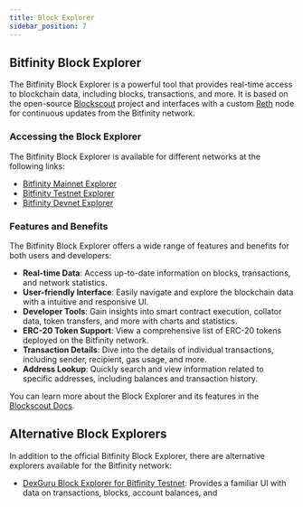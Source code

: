 ```yaml
---
title: Block Explorer
sidebar_position: 7
---
```


## Bitfinity Block Explorer

The Bitfinity Block Explorer is a powerful tool that provides real-time access to blockchain data, including blocks, transactions, and more. It is based on the open-source [Blockscout](https://github.com/blockscout/blockscout) project and interfaces with a custom [Reth](https://github.com/paradigmxyz/reth) node for continuous updates from the Bitfinity network.

### Accessing the Block Explorer

The Bitfinity Block Explorer is available for different networks at the following links:

- [Bitfinity Mainnet Explorer](https://explorer.mainnet.bitfinity.network/)
- [Bitfinity Testnet Explorer](https://explorer.testnet.bitfinity.network/)
- [Bitfinity Devnet Explorer](https://explorer.devnet.bitfinity.network/)


### Features and Benefits

The Bitfinity Block Explorer offers a wide range of features and benefits for both users and developers:

- **Real-time Data**: Access up-to-date information on blocks, transactions, and network statistics.
- **User-friendly Interface**: Easily navigate and explore the blockchain data with a intuitive and responsive UI.
- **Developer Tools**: Gain insights into smart contract execution, collator data, token transfers, and more with charts and statistics.
- **ERC-20 Token Support**: View a comprehensive list of ERC-20 tokens deployed on the Bitfinity network.
- **Transaction Details**: Dive into the details of individual transactions, including sender, recipient, gas usage, and more.
- **Address Lookup**: Quickly search and view information related to specific addresses, including balances and transaction history.

You can learn more about the Block Explorer and its features in the [Blockscout Docs](https://docs.blockscout.com/).

## Alternative Block Explorers

In addition to the official Bitfinity Block Explorer, there are alternative explorers available for the Bitfinity network:

- [DexGuru Block Explorer for Bitfinity Testnet](https://bitfinity-test.dex.guru/): Provides a familiar UI with data on transactions, blocks, account balances, and
